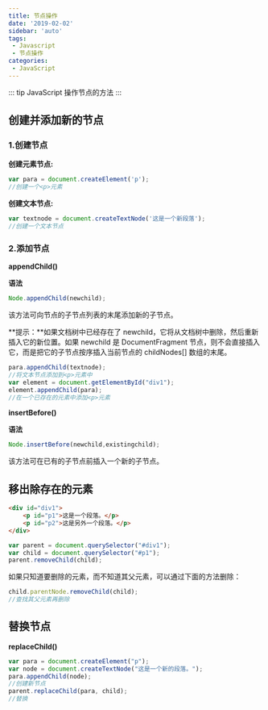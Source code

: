 ```yaml
---
title: 节点操作
date: '2019-02-02'
sidebar: 'auto'
tags:
 - Javascript
 - 节点操作
categories:
 - JavaScript
---
```

::: tip
JavaScript 操作节点的方法
:::
<!--more-->
##  创建并添加新的节点

###  1.创建节点

**创建元素节点:**

```javascript
var para = document.createElement('p');
//创建一个<p>元素
```

**创建文本节点:**

```javascript
var textnode = document.createTextNode('这是一个新段落');
//创建一个文本节点
```

###  2.添加节点

**appendChild()**

**语法**

```javascript
Node.appendChild(newchild);
```

该方法可向节点的子节点列表的末尾添加新的子节点。

**提示：**如果文档树中已经存在了 newchild，它将从文档树中删除，然后重新插入它的新位置。如果 newchild 是 DocumentFragment 节点，则不会直接插入它，而是把它的子节点按序插入当前节点的 childNodes[] 数组的末尾。

```javascript
para.appendChild(textnode);
//将文本节点添加到<p>元素中
var element = document.getElementById("div1");
element.appendChild(para);
//在一个已存在的元素中添加<p>元素
```

**insertBefore()**

**语法**

```javascript
Node.insertBefore(newchild,existingchild);
```

该方法可在已有的子节点前插入一个新的子节点。

##  移出除存在的元素

```html
<div id="div1">
	<p id="p1">这是一个段落。</p>
	<p id="p2">这是另外一个段落。</p>
</div>
```

```javascript
var parent = document.querySelector("#div1");
var child = document.querySelector("#p1");
parent.removeChild(child);
```

如果只知道要删除的元素，而不知道其父元素，可以通过下面的方法删除：

```javascript
child.parentNode.removeChild(child);
//查找其父元素再删除
```

##  替换节点

**replaceChild()**

```javascript
var para = document.createElement("p");
var node = document.createTextNode("这是一个新的段落。");
para.appendChild(node);
//创建新节点
parent.replaceChild(para, child);
//替换
```





